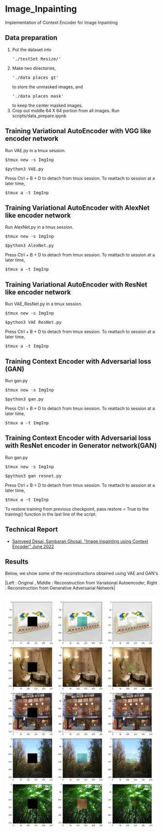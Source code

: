 # Image_Inpainting
Implementation of Context Encoder for Image Inpainting

## Data preparation
1. Put the dataset into <pre>'./testSet_Resize/'</pre>
2. Make two directories, <pre>'./data_places_gt'</pre> to store the unmasked images, and <pre>'./data_places_mask'</pre> to keep the center masked images. 
3. Crop out middle 64 X 64 portion from all images. Run scripts/data_prepare.ipynb

## Training Variational AutoEncoder with VGG like encoder network
Run VAE.py in a tmux session.
<pre>$tmux new -s ImgInp</pre>
<pre>$python3 VAE.py</pre>
Press Ctrl + B + D to detach from tmux session. To reattach to session at a later time, 
<pre>$tmux a -t ImgInp</pre>

## Training Variational AutoEncoder with AlexNet like encoder network
Run AlexNet.py in a tmux session.
<pre>$tmux new -s ImgInp</pre>
<pre>$python3 AlexNet.py</pre>
Press Ctrl + B + D to detach from tmux session. To reattach to session at a later time, 
<pre>$tmux a -t ImgInp</pre>

## Training Variational AutoEncoder with ResNet like encoder network
Run VAE_ResNet.py in a tmux session.
<pre>$tmux new -s ImgInp</pre>
<pre>$python3 VAE_ResNet.py</pre>
Press Ctrl + B + D to detach from tmux session. To reattach to session at a later time, 
<pre>$tmux a -t ImgInp</pre>

## Training Context Encoder with Adversarial loss (GAN) 
Run gan.py
<pre>$tmux new -s ImgInp</pre>
<pre>$python3 gan.py</pre>
Press Ctrl + B + D to detach from tmux session. To reattach to session at a later time, 
<pre>$tmux a -t ImgInp</pre>

## Training Context Encoder with Adversarial loss with ResNet encoder in Generator network(GAN)
Run gan.py
<pre>$tmux new -s ImgInp</pre>
<pre>$python3 gan_resnet.py</pre>
Press Ctrl + B + D to detach from tmux session. To reattach to session at a later time, 
<pre>$tmux a -t ImgInp</pre>

To restore training from previous checkpoint, pass restore = True to the training() function in the last line of the script. 

## Technical Report 
* [Samveed Desai, Sambaran Ghosal. "Image Inpainting using Context Encoder" June 2022](report/ImageInpaintingContextEncoder.pdf)

## Results 
Below, we show some of the reconstructions obtained using VAE and GAN's 

|Left : Original , Middle : Reconstruction from Variational Autoencoder, Right : Reconstruction from Generative Adversarial Network|

<p align='left'>
<img src="context_encoder.png">
</p>
